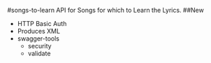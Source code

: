 #songs-to-learn
API for Songs for which to Learn the Lyrics.
##New
- HTTP Basic Auth
- Produces XML
- swagger-tools
  - security
  - validate
